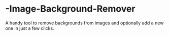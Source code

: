 # -Image-Background-Remover
A handy tool to remove backgrounds from images and optionally add a new one in just a few clicks.
